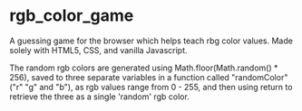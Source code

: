 # rgb_color_game
A guessing game for the browser which helps teach rbg color values. Made solely with HTML5, CSS, and vanilla Javascript.

The random rgb colors are generated using Math.floor(Math.random() * 256), saved to three separate variables in a function called "randomColor" ("r" "g" and "b"), as rgb values range from 0 - 255, and then using return to retrieve the three as a single 'random' rgb color. 
